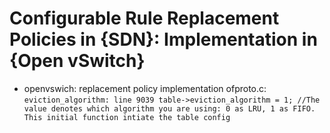 # Configurable Rule Replacement Policies in {SDN}: Implementation in {Open vSwitch}


- openvswich: replacement policy implementation
ofproto.c:
`eviction_algorithm:
line 9039 table->eviction_algorithm = 1; //The value denotes which algorithm you are using: 0 as LRU, 1 as FIFO. This initial function intiate the table config
`

